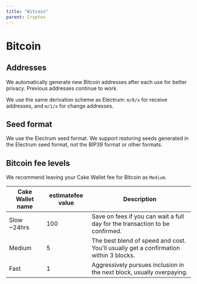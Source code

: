 ```yaml
---
title: "Bitcoin"
parent: Cryptos
---
```


# Bitcoin

## Addresses

We automatically generate new Bitcoin addresses after each use for better privacy. Previous addresses continue to work.

We use the same derivation scheme as Electrum: `m/0/x` for receive addresses, and `m/1/x` for change addresses.

## Seed format

We use the Electrum seed format. We support restoring seeds generated in the Electrum seed format, not the BIP39 format or other formats.

## Bitcoin fee levels

We recommend leaving your Cake Wallet fee for Bitcoin as `Medium`.

| Cake Wallet name | estimatefee value | Description |
| --- | --- | --- |
| Slow ~24hrs | 100 | Save on fees if you can wait a full day for the transaction to be confirmed. |
| Medium | 5 | The best blend of speed and cost. You'll usually get a confirmation within 3 blocks. |
| Fast | 1 | Aggressively pursues inclusion in the next block, usually overpaying. |
